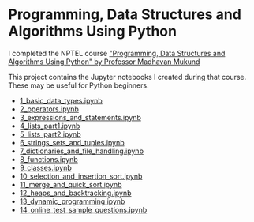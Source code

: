 # Programming, Data Structures and Algorithms Using Python

I completed the NPTEL course ["Programming, Data Structures and Algorithms Using Python" by Professor Madhavan Mukund](https://nptel.ac.in/courses/106/106/106106145/)

This project contains the Jupyter notebooks I created during that course. These may be useful for Python beginners. 

* [1_basic_data_types.ipynb](1_basic_data_types.ipynb)
* [2_operators.ipynb](2_operators.ipynb)
* [3_expressions_and_statements.ipynb](3_expressions_and_statements.ipynb)
* [4_lists_part1.ipynb](4_lists_part1.ipynb)
* [5_lists_part2.ipynb](5_lists_part2.ipynb)
* [6_strings_sets_and_tuples.ipynb](6_strings_sets_and_tuples.ipynb)
* [7_dictionaries_and_file_handling.ipynb](7_dictionaries_and_file_handling.ipynb)
* [8_functions.ipynb](8_functions.ipynb)
* [9_classes.ipynb](9_classes.ipynb)
* [10_selection_and_insertion_sort.ipynb](10_selection_and_insertion_sort.ipynb)
* [11_merge_and_quick_sort.ipynb](11_merge_and_quick_sort.ipynb)
* [12_heaps_and_backtracking.ipynb](12_heaps_and_backtracking.ipynb)
* [13_dynamic_programming.ipynb](13_dynamic_programming.ipynb)
* [14_online_test_sample_questions.ipynb](14_online_test_sample_questions.ipynb)
